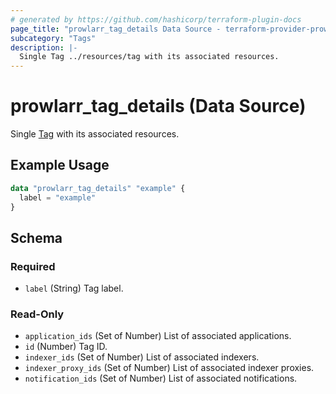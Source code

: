 ```yaml
---
# generated by https://github.com/hashicorp/terraform-plugin-docs
page_title: "prowlarr_tag_details Data Source - terraform-provider-prowlarr"
subcategory: "Tags"
description: |-
  Single Tag ../resources/tag with its associated resources.
---
```


# prowlarr_tag_details (Data Source)

<!-- subcategory:Tags -->
Single [Tag](../resources/tag) with its associated resources.

## Example Usage

```terraform
data "prowlarr_tag_details" "example" {
  label = "example"
}
```

<!-- schema generated by tfplugindocs -->
## Schema

### Required

- `label` (String) Tag label.

### Read-Only

- `application_ids` (Set of Number) List of associated applications.
- `id` (Number) Tag ID.
- `indexer_ids` (Set of Number) List of associated indexers.
- `indexer_proxy_ids` (Set of Number) List of associated indexer proxies.
- `notification_ids` (Set of Number) List of associated notifications.
